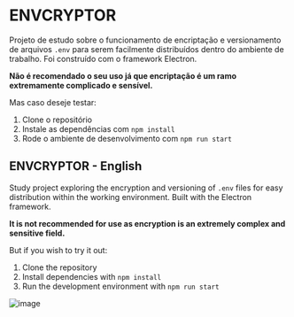 # ENVCRYPTOR

Projeto de estudo sobre o funcionamento de encriptação e versionamento de arquivos `.env` para serem facilmente distribuídos dentro do ambiente de trabalho. Foi construído com o framework Electron.

**Não é recomendado o seu uso já que encriptação é um ramo extremamente complicado e sensível.**

Mas caso deseje testar:

1. Clone o repositório
2. Instale as dependências com `npm install`
3. Rode o ambiente de desenvolvimento com `npm run start`


## ENVCRYPTOR - English

Study project exploring the encryption and versioning of `.env` files for easy distribution within the working environment. Built with the Electron framework.

**It is not recommended for use as encryption is an extremely complex and sensitive field.**

But if you wish to try it out:

1. Clone the repository
2. Install dependencies with `npm install`
3. Run the development environment with `npm run start`


![image](https://github.com/gusfonseca21/envcryptor/assets/104652205/ee209d6b-f4e8-4542-84e6-86304be7cff6)
